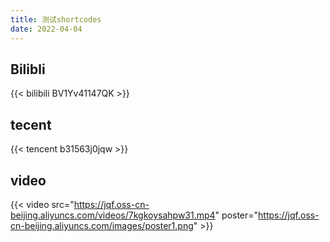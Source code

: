 ```yaml
---
title: 测试shortcodes
date: 2022-04-04
---
```


## Bilibli

{{< bilibili BV1Yv41147QK >}}

## tecent

{{< tencent  b31563j0jqw >}}

## video

{{< video src="https://jqf.oss-cn-beijing.aliyuncs.com/videos/7kgkoysahpw31.mp4" poster="https://jqf.oss-cn-beijing.aliyuncs.com/images/poster1.png" >}}